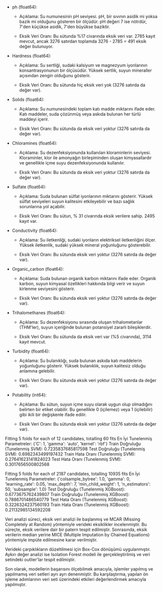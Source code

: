 - ph (float64):

  - Açıklama: Su numunesinin pH seviyesi. pH, bir sıvının asidik mi yoksa bazik mi olduğunu gösteren bir ölçüdür. pH değeri 7 ise nötrdür, 7'den küçükse asidik, 7'den büyükse baziktir.

  - Eksik Veri Oranı: Bu sütunda %17 civarında eksik veri var. 2785 kayıt mevcut, ancak 3276 satırdan toplamda 3276 - 2785 = 491 eksik değer bulunuyor.
  
  
- Hardness (float64):

  - Açıklama: Su sertliği, sudaki kalsiyum ve magnezyum iyonlarının konsantrasyonunun bir ölçüsüdür. Yüksek sertlik, suyun mineraller açısından zengin olduğunu gösterir.
  
  - Eksik Veri Oranı: Bu sütunda hiç eksik veri yok (3276 satırda da değer var).  
  
  
- Solids (float64):

  - Açıklama: Su numunesindeki toplam katı madde miktarını ifade eder. Katı maddeler, suda çözünmüş veya askıda bulunan her türlü maddeyi içerir.

  - Eksik Veri Oranı: Bu sütunda da eksik veri yoktur (3276 satırda da değer var).  
  
- Chloramines (float64):

  - Açıklama: Su dezenfeksiyonunda kullanılan kloraminlerin seviyesi. Kloraminler, klor ile amonyağın birleşiminden oluşan kimyasallardır ve genellikle içme suyu dezenfeksiyonunda kullanılır.

  - Eksik Veri Oranı: Bu sütunda da eksik veri yoktur (3276 satırda da değer var).

- Sulfate (float64):

  - Açıklama: Suda bulunan sülfat iyonlarının miktarını gösterir. Yüksek sülfat seviyeleri suyun kalitesini etkileyebilir ve bazı sağlık sorunlarına yol açabilir.

  - Eksik Veri Oranı: Bu sütun, % 31 civarında eksik verilere sahip. 2495 kayıt var.
  
- Conductivity (float64):

  - Açıklama: Su iletkenliği, sudaki iyonların elektriksel iletkenliğini ölçer. Yüksek iletkenlik, sudaki yüksek mineral yoğunluğunu gösterebilir.
  
  - Eksik Veri Oranı: Bu sütunda eksik veri yoktur (3276 satırda da değer var).

- Organic_carbon (float64):

  - Açıklama: Suda bulunan organik karbon miktarını ifade eder. Organik karbon, suyun kimyasal özellikleri hakkında bilgi verir ve suyun kirlenme seviyesini gösterir.

  - Eksik Veri Oranı: Bu sütunda eksik veri yoktur (3276 satırda da değer var).
  
- Trihalomethanes (float64):

  - Açıklama: Su dezenfeksiyonu sırasında oluşan trihalometanlar (THM'ler), suyun içeriğinde bulunan potansiyel zararlı bileşiklerdir.
  
  - Eksik Veri Oranı: Bu sütunda da eksik veri var (%5 civarında), 3114 kayıt mevcut.

- Turbidity (float64):

  - Açıklama: Su bulanıklığı, suda bulunan askıda katı maddelerin yoğunluğunu gösterir. Yüksek bulanıklık, suyun kalitesiz olduğu anlamına gelebilir.
  
  - Eksik Veri Oranı: Bu sütunda eksik veri yoktur (3276 satırda da değer var).

- Potability (int64):

  - Açıklama: Bu sütun, suyun içme suyu olarak uygun olup olmadığını belirten bir etiket olabilir. Bu genellikle 0 (içilemez) veya 1 (içilebilir) gibi ikili bir değişkenle ifade edilir.

  - Eksik Veri Oranı: Bu sütunda eksik veri yoktur (3276 satırda da değer var).
 

Fitting 5 folds for each of 12 candidates, totalling 60 fits
En İyi Tunelenmiş Parametreler: {'C': 1, 'gamma': 'auto', 'kernel': 'rbf'}
Train Doğruluğu (Tunelenmiş SVM): 0.7235837685817598
Test Doğruluğu (Tunelenmiş SVM): 0.6982343499197432
Train Hata Oranı (Tunelenmiş SVM): 0.27641623141824023
Test Hata Oranı (Tunelenmiş SVM): 0.3017656500802568



Fitting 5 folds for each of 2187 candidates, totalling 10935 fits
En İyi Tunelenmiş Parametreler: {'colsample_bytree': 1.0, 'gamma': 0, 'learning_rate': 0.05, 'max_depth': 7, 'min_child_weight': 1, 'n_estimators': 50, 'subsample': 1.0}
Test Doğruluğu (Tunelenmiş XGBoost): 0.6773675762439807
Train Doğruluğu (Tunelenmiş XGBoost): 0.7886701486540779
Test Hata Oranı (Tunelenmiş XGBoost): 0.3226324237560193
Train Hata Oranı (Tunelenmiş XGBoost): 0.21132985134592208



Veri analizi süreci, eksik veri analizi ile başlanmış ve MCAR (Missing Completely at Random) yöntemiyle verideki eksiklikler incelenmiştir. Bu süreçte, eksik verilere dair bir patern tespit edilmiştir. Sonrasında, eksik verilerin median yerine MICE (Multiple Imputation by Chained Equations) yöntemiyle impüte edilmesine karar verilmiştir.

Verideki çarpıklıkların düzeltilmesi için Box-Cox dönüşümü uygulanmıştır. Aykırı değer analizi ise Isolation Forest modeli ile gerçekleştirilmiş ve veri setindeki outlier’lar tespit edilmiştir.

Son olarak, modellerin başarısını ölçebilmek amacıyla, işlemler yapılmış ve yapılmamış veri setleri ayrı ayrı denenmiştir. Bu karşılaştırma, yapılan ön işleme adımlarının veri seti üzerindeki etkileri değerlendirmek amacıyla yapılmıştır.

